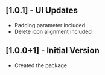 ## [1.0.1] - UI Updates

- Padding parameter included
- Delete icon alignment included

## [1.0.0+1] - Initial Version

- Created the package